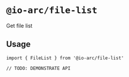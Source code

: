 # `@io-arc/file-list`

Get file list

## Usage

```
import { FileList } from '@io-arc/file-list'

// TODO: DEMONSTRATE API
```
